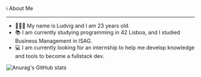 ℹ️ About Me
_____________________________________________________________________________________________________________________________________________________________________________________________________________________________________________________________________________

* 👨🏼‍💻 My name is Ludvig and I am 23 years old.
* 📚 I am currently studying programming in 42 Lisboa, and I studied Business Management in ISAG.
* 💻 I am currently looking for an internship to help me develop knowledge and tools to become a fullstack dev.

![Anurag's GitHub stats](https://github-readme-stats.vercel.app/api?username=MrRieff&show_icons=true&theme=tokyonight)
